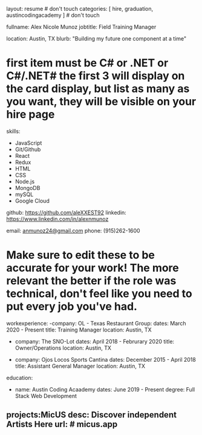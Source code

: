 layout: resume # don't touch
categories: [ hire, graduation, austincodingacademy ] # don't touch

fullname: Alex Nicole Munoz
jobtitle: Field Training Manager

location: Austin, TX
blurb: "Building my future one component at a time"
# first item must be C# or .NET or C#/.NET# the first 3 will display on the card display, but list as many as you want, they will be visible on your hire page
skills:
  - JavaScript
  - Git/Github
  - React
  - Redux
  - HTML
  - CSS
  - Node.js
  - MongoDB
  - mySQL
  - Google Cloud


github: https://github.com/aleXXEST92
linkedin: https://www.linkedin.com/in/alexnmunoz

email: anmunoz24@gmail.com
phone: (915)262-1600
# Make sure to edit these to be accurate for your work! The more relevant the better if the role was technical, don't feel like you need to put every job you've had.

workexperience:
  -company:  OL - Texas Restaurant Group:    dates: March 2020 - Present    title: Training Manager    location: Austin, TX

  - company: The SNO-Lot    dates: April 2018 - Februrary 2020
title: Owner/Operations    location: Austin, TX

  - company: Ojos Locos Sports Cantina   dates: December 2015 - April 2018    title: Assistant General Manager    location: Austin, TX


education:
  - name: Austin Coding Acaademy    dates: June 2019 - Present    degree: Full Stack Web Development

projects:MicUS    desc: Discover independent Artists Here  url: # micus.app
---